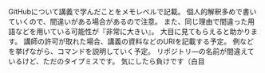 ﻿GitHubについて講義で学んだことをメモレベルで記載。
個人的解釈多めで書いていくので、間違いがある場合があるので注意。
また、同じ理由で間違った用語などを用いている可能性が『非常に大きい』。
大目に見てもらえると助かります。
講師の許可が取れた場合、講義の資料などのURIを記載する予定。
例などを挙げながら、コマンドを説明していく予定。
リポジトリ―の名前が間違えているけど、ただのタイプミスです。
気にしたら負けです（白目